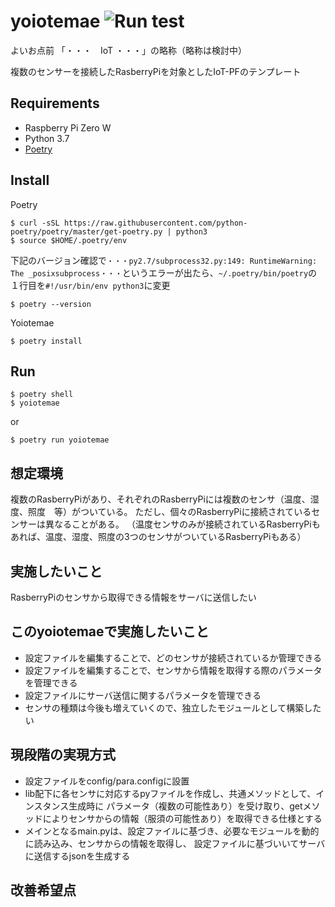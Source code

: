 # yoiotemae <img alt="Run test" src="https://github.com/motohidentaku/yoiotemae/workflows/CI/badge.svg"></a>
よいお点前
「・・・　IoT ・・・」の略称（略称は検討中）

複数のセンサーを接続したRasberryPiを対象としたIoT-PFのテンプレート

## Requirements

* Raspberry Pi Zero W
* Python 3.7
* [Poetry](https://python-poetry.org/) 

## Install
Poetry
```
$ curl -sSL https://raw.githubusercontent.com/python-poetry/poetry/master/get-poetry.py | python3
$ source $HOME/.poetry/env
```
下記のバージョン確認で`・・・py2.7/subprocess32.py:149: RuntimeWarning: The _posixsubprocess・・・`というエラーが出たら、`~/.poetry/bin/poetry`の１行目を`#!/usr/bin/env python3`に変更
```
$ poetry --version
```

Yoiotemae
```
$ poetry install
```

## Run
```
$ poetry shell
$ yoiotemae
```
or
```
$ poetry run yoiotemae
```

## 想定環境
複数のRasberryPiがあり、それぞれのRasberryPiには複数のセンサ（温度、湿度、照度　等）がついている。
ただし、個々のRasberryPiに接続されているセンサーは異なることがある。
（温度センサのみが接続されているRasberryPiもあれば、温度、湿度、照度の3つのセンサがついているRasberryPiもある）

## 実施したいこと
RasberryPiのセンサから取得できる情報をサーバに送信したい

## このyoiotemaeで実施したいこと
- 設定ファイルを編集することで、どのセンサが接続されているか管理できる
- 設定ファイルを編集することで、センサから情報を取得する際のパラメータを管理できる
- 設定ファイルにサーバ送信に関するパラメータを管理できる
- センサの種類は今後も増えていくので、独立したモジュールとして構築したい

## 現段階の実現方式
- 設定ファイルをconfig/para.configに設置
- lib配下に各センサに対応するpyファイルを作成し、共通メソッドとして、インスタンス生成時に
パラメータ（複数の可能性あり）を受け取り、getメソッドによりセンサからの情報（服須の可能性あり）を取得できる仕様とする
- メインとなるmain.pyは、設定ファイルに基づき、必要なモジュールを動的に読み込み、センサからの情報を取得し、
設定ファイルに基づいいてサーバに送信するjsonを生成する

## 改善希望点
